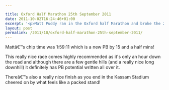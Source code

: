 ```yaml
---

title: Oxford Half Marathon 25th September 2011
date: 2011-10-02T16:24:46+01:00
excerpt: '<p>Matt Puddy ran in the Oxford half Marathon and broke the 2 hour mark for the first time.</p>'
layout: post
permalink: /2011/10/oxford-half-marathon-25th-september-2011/
---
```

Mattâ€™s chip time was 1:59:11 which is a new PB by 15 and a half mins! 

This really nice race comes highly recommended as it's only an hour down the road and although there are a few gentle hills (and a really nice long downhill) it definitely has PB potential written all over it. 

Thereâ€™s also a really nice finish as you end in the Kassam Stadium cheered on by what feels like a packed stand!